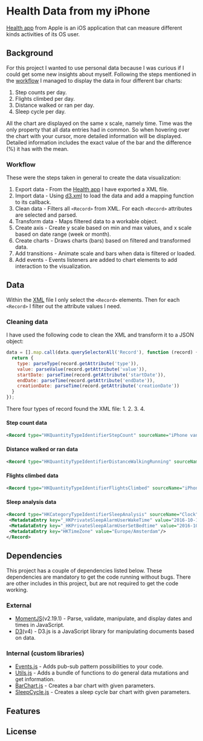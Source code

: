 # Health Data from my iPhone
[Health app][u_app_health] from Apple is an iOS application that can measure different kinds activities of its OS user.

## Background
For this project I wanted to use personal data because I was curious if I could get some new insights about myself. Following the steps mentioned in the [workflow][u_workflow] I managed to display the data in four different bar charts:
1. Step counts per day.
2. Flights climbed per day.
3. Distance walked or ran per day.
4. Sleep cycle per day.

All the chart are displayed on the same x scale, namely time. Time was the only property that all data entries had in common. So when hovering over the chart with your cursor, more detailed information will be displayed. Detailed information includes the exact value of the bar and the difference (%) it has with the mean.

### Workflow
These were the steps taken in general to create the data visualization:
1. Export data - From the [Health app][u_app_health] I have exported a XML file.
2. Import data - Using [d3.xml][u_d3_xml] to load the data and add a mapping function to its callback.
3. Clean data - Filters all `<Record>` from XML. For each `<Record>` attributes are selected and parsed.
4. Transform data - Maps filtered data to a workable object.
5. Create axis - Create y scale based on min and max values, and x scale based on date range (week or month).
6. Create charts - Draws charts (bars) based on filtered and transformed data.
7. Add transitions - Animate scale and bars when data is filtered or loaded.
8. Add events - Events listeners are added to chart elements to add interaction to the visualization.

## Data
Within the [XML][u_xml] file I only select the `<Record>` elements. Then for each `<Record>` I filter out the attribute values I need.

### Cleaning data
I have used the following code to clean the XML and transform it to a JSON object:
```javascript
data = [].map.call(data.querySelectorAll('Record'), function (record) {
  return {
    type: parseType(record.getAttribute('type')),
    value: parseValue(record.getAttribute('value')),
    startDate: parseTime(record.getAttribute('startDate')),
    endDate: parseTime(record.getAttribute('endDate')),
    creationDate: parseTime(record.getAttribute('creationDate'))
  }
});
```
There four types of record found the XML file:
1.
2.
3.
4.

#### Step count data
```xml
<Record type="HKQuantityTypeIdentifierStepCount" sourceName="iPhone van Levi" sourceVersion="9.2" device="&lt;&lt;HKDevice: 0x174484920&gt;, name:iPhone, manufacturer:Apple, model:iPhone, hardware:iPhone8,1, software:9.2&gt;" unit="count" creationDate="2016-01-13 19:57:52 +0200" startDate="2016-01-13 19:08:24 +0200" endDate="2016-01-13 19:09:26 +0200" value="31"/>
```

#### Distance walked or ran data
```xml
<Record type="HKQuantityTypeIdentifierDistanceWalkingRunning" sourceName="iPhone van Levi" sourceVersion="9.2" device="&lt;&lt;HKDevice: 0x17089eaf0&gt;, name:iPhone, manufacturer:Apple, model:iPhone, hardware:iPhone8,1, software:9.2&gt;" unit="km" creationDate="2016-01-13 19:57:52 +0200" startDate="2016-01-13 19:08:24 +0200" endDate="2016-01-13 19:09:26 +0200" value="0.02432"/>
```

#### Flights climbed data
```xml
<Record type="HKQuantityTypeIdentifierFlightsClimbed" sourceName="iPhone van Levi" sourceVersion="9.2" device="&lt;&lt;HKDevice: 0x174893150&gt;, name:iPhone, manufacturer:Apple, model:iPhone, hardware:iPhone8,1, software:9.2&gt;" unit="count" creationDate="2016-01-13 19:57:52 +0200" startDate="2016-01-13 19:29:43 +0200" endDate="2016-01-13 19:29:43 +0200" value="2"/>
```

#### Sleep analysis data
```xml
<Record type="HKCategoryTypeIdentifierSleepAnalysis" sourceName="Clock" sourceVersion="50" device="&lt;&lt;HKDevice: 0x174c8cf30&gt;, name:iPhone, manufacturer:Apple, model:iPhone, hardware:iPhone8,1, software:10.0.2&gt;" creationDate="2016-10-17 07:30:22 +0200" startDate="2016-10-17 00:30:00 +0200" endDate="2016-10-17 07:30:22 +0200" value="HKCategoryValueSleepAnalysisInBed">
 <MetadataEntry key="_HKPrivateSleepAlarmUserWakeTime" value="2016-10-18 05:30:00 +0000"/>
 <MetadataEntry key="_HKPrivateSleepAlarmUserSetBedtime" value="2016-10-15 22:30:00 +0000"/>
 <MetadataEntry key="HKTimeZone" value="Europe/Amsterdam"/>
</Record>
```

## Dependencies
This project has a couple of dependencies listed below. These dependencies are mandatory to get the code running without bugs. There are other includes in this project, but are not required to get the code working.

### External
* [MomentJS][u_momentjs](v2.19.1) - Parse, validate, manipulate, and display dates and times in JavaScript.
* [D3][u_d3](v4) - D3.js is a JavaScript library for manipulating documents based on data.

### Internal (custom libraries)
* [Events.js][u_events] - Adds pub-sub pattern possibilities to your code.
* [Utils.js][u_utils] - Adds a bundle of functions to do general data mutations and get information.
* [BarChart.js][u_barchart] - Creates a bar chart with given parameters.
* [SleepCycle.js][u_sleepcycle] - Creates a sleep cycle bar chart with given parameters.


## Features

## License

[u_momentjs]: https://momentjs.com/
[u_d3]: https://d3js.org/
[u_events]: https://github.com/levizimmerman/fe3-assessment-3/blob/master/shared/events.js
[u_utils]: https://github.com/levizimmerman/fe3-assessment-3/blob/master/shared/utils.js
[u_barchart]: https://github.com/levizimmerman/fe3-assessment-3/blob/master/graphs/BarChart.js
[u_sleepcycle]: https://github.com/levizimmerman/fe3-assessment-3/blob/master/graphs/SleepCycle.js
[u_app_health]: https://www.apple.com/ios/health/
[u_workflow]: https://github.com/levizimmerman/fe3-assessment-3#workflow
[u_d3_xml]: https://github.com/d3/d3-request/blob/master/README.md#xml
[u_xml]: https://github.com/levizimmerman/fe3-assessment-3/blob/master/index.xml
